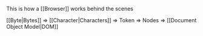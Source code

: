 This is how a [[Browser]] works behind the scenes

[[Byte|Bytes]] => [[Character|Characters]] => Token => Nodes => [[Document Object Model|DOM]]

